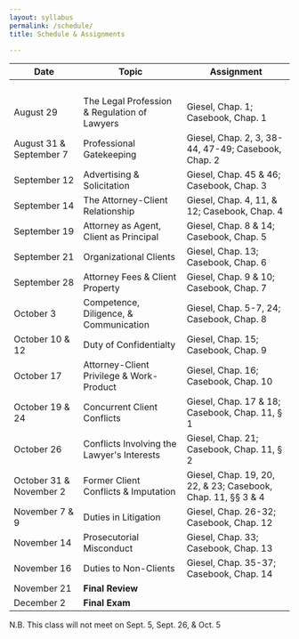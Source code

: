 ```yaml
---
layout: syllabus
permalink: /schedule/
title: Schedule & Assignments

---
```


 **Date** | **Topic**  | **Assignment**
--|---|--
 &nbsp; | &nbsp; | &nbsp;
 August 29 | The Legal Profession & Regulation of Lawyers | Giesel, Chap. 1; Casebook, Chap. 1
 August 31 & September 7 | Professional Gatekeeping | Giesel, Chap. 2, 3, 38-44, 47-49; Casebook, Chap. 2
 September 12 | Advertising & Solicitation | Giesel, Chap. 45 & 46; Casebook, Chap. 3
 September 14 | The Attorney-Client Relationship | Giesel, Chap. 4, 11, & 12; Casebook, Chap. 4
 September 19 | Attorney as Agent, Client as Principal |  Giesel, Chap. 8 & 14; Casebook, Chap. 5
 September 21 | Organizational Clients | Giesel, Chap. 13; Casebook, Chap. 6
 September 28 | Attorney Fees & Client Property | Giesel, Chap. 9 & 10; Casebook, Chap. 7
 October 3 | Competence, Diligence, & Communication| Giesel, Chap. 5-7, 24; Casebook, Chap. 8
 October 10 & 12 | Duty of Confidentialty | Giesel, Chap. 15; Casebook, Chap. 9
 October 17 | Attorney-Client Privilege & Work-Product | Giesel, Chap. 16; Casebook, Chap. 10
 October 19 & 24 | Concurrent Client Conflicts | Giesel, Chap. 17 & 18; Casebook, Chap. 11, § 1
 October 26 | Conflicts Involving the Lawyer's Interests | Giesel, Chap. 21; Casebook, Chap. 11, § 2 
 October 31 & November 2| Former Client Conflicts & Imputation | Giesel, Chap. 19, 20, 22, & 23; Casebook, Chap. 11, §§ 3 & 4
 November 7 & 9 | Duties in Litigation | Giesel, Chap. 26-32; Casebook, Chap. 12
 November 14 | Prosecutorial Misconduct | Giesel, Chap. 33; Casebook, Chap. 13
 November 16| Duties to Non-Clients | Giesel, Chap. 35-37; Casebook, Chap. 14 
 November 21  | **Final Review** |  &nbsp;
 December 2 | **Final Exam** | &nbsp;
 
 N.B. This class will not meet on Sept. 5, Sept. 26, & Oct. 5
